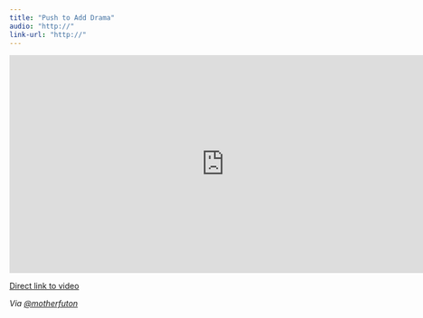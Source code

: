 ```yaml
---
title: "Push to Add Drama"
audio: "http://"
link-url: "http://"
---
```

<p><iframe width="759" height="386" src="http://www.youtube.com/embed/316AzLYfAzw" frameborder="0" allowfullscreen></iframe></p>
<p><a href="http://www.youtube.com/watch?v=316AzLYfAzw">Direct link to video</a></p>
<p><em>Via <a href="https://twitter.com/motherfuton/status/190140786896146434">@motherfuton</a></em></p>
